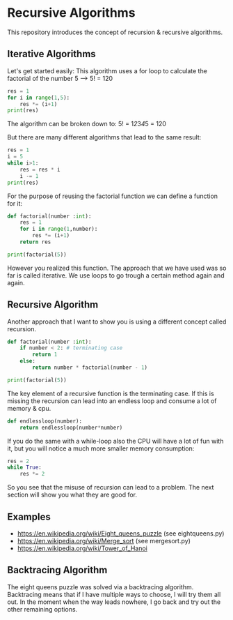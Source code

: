 # Recursive Algorithms

This repository introduces the concept of recursion & recursive algorithms.

## Iterative Algorithms

Let's get started easily:
This algorithm uses a for loop to calculate the factorial of the number 5 --> 5! = 120

```python
res = 1
for i in range(1,5):
    res *= (i+1)
print(res) 
```

The algorithm can be broken down to:
5! = 1*2*3*4*5 = 120

But there are many different algorithms that lead to the same result:

```python
res = 1
i = 5
while i>1:
    res = res * i
    i -= 1
print(res)
```

For the purpose of reusing the factorial function we can define a function for it:

```python
def factorial(number :int):
    res = 1
    for i in range(1,number):
        res *= (i+1)
    return res

print(factorial(5))
```

However you realized this function. The approach that we have used was so far is called iterative. We use loops to go trough a certain method again and again.

## Recursive Algorithm

Another approach that I want to show you is using a different concept called recursion.

```python
def factorial(number :int):
    if number < 2: # terminating case
        return 1
    else:
        return number * factorial(number - 1)

print(factorial(5))
```

The key element of a recursive function is the terminating case. If this is missing the recursion can lead into an endless loop and consume a lot of memory & cpu.

```python
def endlessloop(number):
    return endlessloop(number*number)
```

If you do the same with a while-loop also the CPU will have a lot of fun with it, but you will notice a much more smaller memory consumption:

```python
res = 2
while True:
    res *= 2
```

So you see that the misuse of recursion can lead to a problem. The next section will show you what they are good for. 

## Examples

* https://en.wikipedia.org/wiki/Eight_queens_puzzle (see eightqueens.py)
* https://en.wikipedia.org/wiki/Merge_sort (see mergesort.py)
* https://en.wikipedia.org/wiki/Tower_of_Hanoi

## Backtracing Algorithm

The eight queens puzzle was solved via a backtracing algorithm. Backtracing means that if I have multiple ways to choose, I will try them all out. 
In the moment when the way leads nowhere, I go back and try out the other remaining options. 
